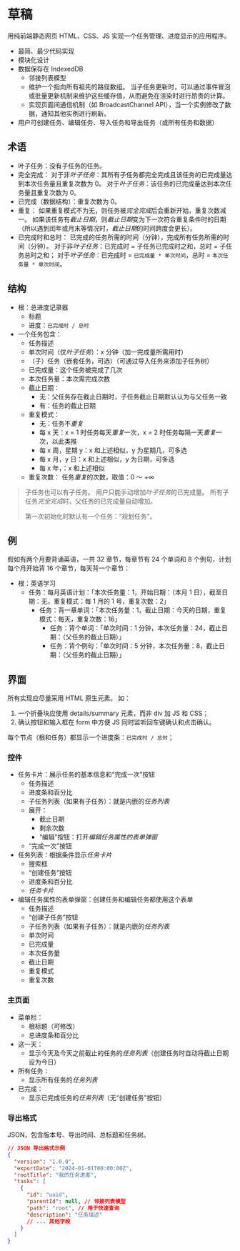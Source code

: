 # 草稿

用纯前端静态网页 HTML、CSS、JS 实现一个任务管理、进度显示的应用程序。

- 最简、最少代码实现
- 模块化设计
- 数据保存在 IndexedDB
  - 邻接列表模型
  - 维护一个指向所有祖先的路径数组。
    当子任务更新时，可以通过事件冒泡或批量更新机制来维护这些缓存值，从而避免在渲染时进行昂贵的计算。
  - 实现页面间通信机制（如 BroadcastChannel API），当一个实例修改了数据，通知其他实例进行刷新。
- 用户可创建任务、编辑任务、导入任务和导出任务（或所有任务和数据）

## 术语

- 叶子任务：没有子任务的任务。
- 完全完成：
  对于非*叶子任务*：其所有子任务都完全完成且该任务的已完成量达到本次任务量且重复次数为 0。
  对于*叶子任务*：该任务的已完成量达到本次任务量且重复次数为 0。
- 已完成（数据结构）：重复次数为 0。
- 重复：
  如果重复模式不为无，则任务被*完全完成*后会重新开始，重复次数减一。
  如果该任务有*截止日期*，则*截止日期*变为下一次符合重复条件时的日期（所以遇到闰年或月末等情况时，*截止日期*的时间跨度会更长）。
- 已完成时和总时：
  已完成的任务所需的时间（分钟），完成所有任务所需的时间（分钟）。
  对于非*叶子任务*：已完成时 = 子任务已完成时之和，总时 = 子任务总时之和；
  对于*叶子任务*：已完成时 = `已完成量 * 单次时间`，总时 = `本次任务量 * 单次时间`。

## 结构

- 根：总进度记录器
  - 标题
  - 进度：`已完成时 / 总时`
- 一个任务包含：
  - 任务描述
  - 单次时间（仅*叶子任务*）：x 分钟（加一完成量所需用时）
  - （子）任务（嵌套任务，可选）（可通过导入任务来添加子任务树）
  - 已完成量：这个任务被完成了几次
  - 本次任务量：本次需完成次数
  - 截止日期：
    - 无：父任务存在截止日期时，子任务截止日期默认认为与父任务一致
    - 有：任务的截止日期
  - 重复模式：
    - 无：任务不*重复*
    - 每 x 天：x = 1 时任务每天*重复*一次，x = 2 时任务每隔一天*重复*一次，以此类推
    - 每 x 周，星期 y：x 和上述相似，y 为星期几，可多选
    - 每 x 月，y 日：x 和上述相似，y 为日期，可多选
    - 每 x 年，：x 和上述相似
  - 重复次数：
    任务*重复*的次数，取值：0 ～ +∞

> 子任务也可以有子任务。
> 用户只能手动增加*叶子任务*的已完成量。
> 所有子任务*完全完成*时，父任务的已完成量自动增加。
>
> 第一次初始化时默认有一个任务：“规划任务”。

## 例

假如有两个月要背诵英语，一共 32 章节，每章节有 24 个单词和 8 个例句，计划每个月开始背 16 个章节，每天背一个章节：

- 根：英语学习
  - 任务：每月英语计划：「本次任务量：1，开始日期：（本月 1 日），截至日期：无，重复模式：每 1 月的 1 号，重复次数：2」
    - 任务：背一章单词：「本次任务量：1，截止日期：今天的日期，重复模式：每天，重复次数：16」
      - 任务：背个单词：「单次时间：1 分钟，本次任务量：24，截止日期：（父任务的截止日期）」
      - 任务：背个例句：「单次时间：5 分钟，本次任务量：8，截止日期：（父任务的截止日期）」

## 界面

所有实现应尽量采用 HTML 原生元素。
如：

1. 一个折叠块应使用 details/summary 元素，而非 div 加 JS 和 CSS；
2. 确认按钮和输入框在 form 中方便 JS 同时监听回车键确认和点击确认。

每个节点（根和任务）都显示一个进度条：`已完成时 / 总时`；

### 控件

- 任务卡片：展示任务的基本信息和“完成一次”按钮
  - 任务描述
  - 进度条和百分比
  - 子任务列表（如果有子任务）：就是内嵌的*任务列表*
  - 展开：
    - 截止日期
    - 剩余次数
    - “编辑”按钮：打开*编辑任务属性的表单弹窗*
  - “完成一次”按钮
- 任务列表：根据条件显示*任务卡片*
  - 搜索框
  - “创建任务”按钮
  - 进度条和百分比
  - _任务卡片_
- 编辑任务属性的表单弹窗：创建任务和编辑任务都使用这个表单
  - 任务描述
  - “创建子任务”按钮
  - 子任务列表（如果有子任务）：就是内嵌的*任务列表*
  - 单次时间
  - 已完成量
  - 本次任务量
  - 截止日期
  - 重复模式
  - 重复次数

### 主页面

- 菜单栏：
  - 根标题（可修改）
  - 总进度条和百分比
- 这一天：
  - 显示今天及今天之前截止的任务的*任务列表*（创建任务时自动将截止日期设为今日）
- 所有任务：
  - 显示所有任务的*任务列表*
- 已完成：
  - 显示已完成任务的*任务列表*（无“创建任务”按钮）

### 导出格式

JSON，包含版本号、导出时间、总标题和任务树。

```json
// JSON 导出格式示例
{
  "version": "1.0.0",
  "exportDate": "2024-01-01T00:00:00Z",
  "rootTitle": "我的任务进度",
  "tasks": [
    {
      "id": "uuid",
      "parentId": null, // 邻接列表模型
      "path": "root", // 用于快速查询
      "description": "任务描述"
      // ... 其他字段
    }
  ]
}
```
